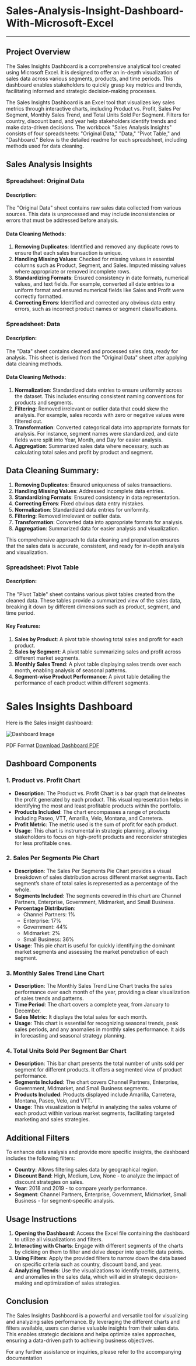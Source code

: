 # Sales-Analysis-Insight-Dashboard-With-Microsoft-Excel
--------------------------------------------------------

## Project Overview
The Sales Insights Dashboard is a comprehensive analytical tool created using Microsoft Excel. It is designed to offer an in-depth visualization of sales data across various segments, products, and time periods. This dashboard enables stakeholders to quickly grasp key metrics and trends, facilitating informed and strategic decision-making processes.

The Sales Insights Dashboard is an Excel tool that visualizes key sales metrics through interactive charts, including Product vs. Profit, Sales Per Segment, Monthly Sales Trend, and Total Units Sold Per Segment. Filters for country, discount band, and year help stakeholders identify trends and make data-driven decisions.
The workbook "Sales Analysis Insights" consists of four spreadsheets: "Original Data," "Data," "Pivot Table," and "Dashboard." Below is the detailed readme for each spreadsheet, including methods used for data cleaning.

## Sales Analysis Insights

### Spreadsheet: Original Data
#### Description:
The "Original Data" sheet contains raw sales data collected from various sources. This data is unprocessed and may include inconsistencies or errors that must be addressed before analysis.

#### Data Cleaning Methods:
1. **Removing Duplicates**: Identified and removed any duplicate rows to ensure that each sales transaction is unique.
2. **Handling Missing Values**: Checked for missing values in essential columns such as Product, Segment, and Sales. Imputed missing values where appropriate or removed incomplete rows.
3. **Standardizing Formats**: Ensured consistency in date formats, numerical values, and text fields. For example, converted all date entries to a uniform format and ensured numerical fields like Sales and Profit were correctly formatted.
4. **Correcting Errors**: Identified and corrected any obvious data entry errors, such as incorrect product names or segment classifications.

### Spreadsheet: Data
#### Description:
The "Data" sheet contains cleaned and processed sales data, ready for analysis. This sheet is derived from the "Original Data" sheet after applying data cleaning methods.

#### Data Cleaning Methods:
1. **Normalization**: Standardized data entries to ensure uniformity across the dataset. This includes ensuring consistent naming conventions for products and segments.
2. **Filtering**: Removed irrelevant or outlier data that could skew the analysis. For example, sales records with zero or negative values were filtered out.
3. **Transformation**: Converted categorical data into appropriate formats for analysis. For instance, segment names were standardized, and date fields were split into Year, Month, and Day for easier analysis.
4. **Aggregation**: Summarized sales data where necessary, such as calculating total sales and profit by product and segment.


## Data Cleaning Summary:
1. **Removing Duplicates**: Ensured uniqueness of sales transactions.
2. **Handling Missing Values**: Addressed incomplete data entries.
3. **Standardizing Formats**: Ensured consistency in data representation.
4. **Correcting Errors**: Fixed obvious data entry mistakes.
5. **Normalization**: Standardized data entries for uniformity.
6. **Filtering**: Removed irrelevant or outlier data.
7. **Transformation**: Converted data into appropriate formats for analysis.
8. **Aggregation**: Summarized data for easier analysis and visualization.

This comprehensive approach to data cleaning and preparation ensures that the sales data is accurate, consistent, and ready for in-depth analysis and visualization.

### Spreadsheet: Pivot Table
#### Description:
The "Pivot Table" sheet contains various pivot tables created from the cleaned data. These tables provide a summarized view of the sales data, breaking it down by different dimensions such as product, segment, and time period.

#### Key Features:
1. **Sales by Product**: A pivot table showing total sales and profit for each product.
2. **Sales by Segment**: A pivot table summarizing sales and profit across different market segments.
3. **Monthly Sales Trend**: A pivot table displaying sales trends over each month, enabling analysis of seasonal patterns.
4. **Segment-wise Product Performance**: A pivot table detailing the performance of each product within different segments.


# Sales Insights Dashboard 

Here is the Sales insight dashboard:

![Dashboard Image](https://drive.google.com/uc?id=1_PDxIf7qAr2_bts44x03BbpycZhrSLod)

PDF Format
[Download Dashboard PDF](https://drive.google.com/uc?id=1JxqqpFiuY6GfLOCB0Fk1kC-AwRm7Lgos&export=download)

## Dashboard Components

### 1. Product vs. Profit Chart
- **Description**: The Product vs. Profit Chart is a bar graph that delineates the profit generated by each product. This visual representation helps in identifying the most and least profitable products within the portfolio.
- **Products Included**: The chart encompasses a range of products including Paseo, VTT, Amarilla, Velo, Montana, and Carretera.
- **Profit Metric**: The metric used is the sum of profit for each product.
- **Usage**: This chart is instrumental in strategic planning, allowing stakeholders to focus on high-profit products and reconsider strategies for less profitable ones.

### 2. Sales Per Segments Pie Chart
- **Description**: The Sales Per Segments Pie Chart provides a visual breakdown of sales distribution across different market segments. Each segment’s share of total sales is represented as a percentage of the whole.
- **Segments Included**: The segments covered in this chart are Channel Partners, Enterprise, Government, Midmarket, and Small Business.
- **Percentage Distribution**:
  - Channel Partners: 1%
  - Enterprise: 17%
  - Government: 44%
  - Midmarket: 2%
  - Small Business: 36%
- **Usage**: This pie chart is useful for quickly identifying the dominant market segments and assessing the market penetration of each segment.

### 3. Monthly Sales Trend Line Chart
- **Description**: The Monthly Sales Trend Line Chart tracks the sales performance over each month of the year, providing a clear visualization of sales trends and patterns.
- **Time Period**: The chart covers a complete year, from January to December.
- **Sales Metric**: It displays the total sales for each month.
- **Usage**: This chart is essential for recognizing seasonal trends, peak sales periods, and any anomalies in monthly sales performance. It aids in forecasting and seasonal strategy planning.

### 4. Total Units Sold Per Segment Bar Chart
- **Description**: This bar chart presents the total number of units sold per segment for different products. It offers a segmented view of product performance.
- **Segments Included**: The chart covers Channel Partners, Enterprise, Government, Midmarket, and Small Business segments.
- **Products Included**: Products displayed include Amarilla, Carretera, Montana, Paseo, Velo, and VTT.
- **Usage**: This visualization is helpful in analyzing the sales volume of each product within various market segments, facilitating targeted marketing and sales strategies.

## Additional Filters
To enhance data analysis and provide more specific insights, the dashboard includes the following filters:
- **Country**: Allows filtering sales data by geographical region.
- **Discount Band**: High, Medium, Low, None - to analyze the impact of discount strategies on sales.
- **Year**: 2018 and 2019 - to compare yearly performance.
- **Segment**: Channel Partners, Enterprise, Government, Midmarket, Small Business - for segment-specific analysis.

## Usage Instructions

1. **Opening the Dashboard**: Access the Excel file containing the dashboard to utilize all visualizations and filters.
2. **Interacting with Charts**: Engage with different segments of the charts by clicking on them to filter and delve deeper into specific data points.
3. **Using Filters**: Apply the provided filters to narrow down the data based on specific criteria such as country, discount band, and year.
4. **Analyzing Trends**: Use the visualizations to identify trends, patterns, and anomalies in the sales data, which will aid in strategic decision-making and optimization of sales strategies.

## Conclusion
The Sales Insights Dashboard is a powerful and versatile tool for visualizing and analyzing sales performance. By leveraging the different charts and filters available, users can derive valuable insights from their sales data. This enables strategic decisions and helps optimize sales approaches, ensuring a data-driven path to achieving business objectives.

For any further assistance or inquiries, please refer to the accompanying documentation 
